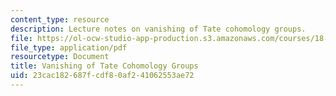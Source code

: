 ```yaml
---
content_type: resource
description: Lecture notes on vanishing of Tate cohomology groups.
file: https://ol-ocw-studio-app-production.s3.amazonaws.com/courses/18-786-number-theory-ii-class-field-theory-spring-2016/23cac182687fcdf80af241062553ae72_MIT18_786S16_lec16.pdf
file_type: application/pdf
resourcetype: Document
title: Vanishing of Tate Cohomology Groups
uid: 23cac182-687f-cdf8-0af2-41062553ae72
---
```

